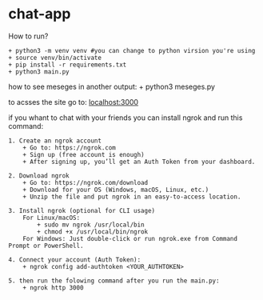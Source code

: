 # chat-app

How to run?
    
    + python3 -m venv venv #you can change to python virsion you're using
    + source venv/bin/activate
    + pip install -r requirements.txt 
    + python3 main.py

how to see meseges in another output:
    + python3 meseges.py

to acsses the site go to:
    [localhost:3000](http://localhost:3000)

if you whant to chat with your friends you can install ngrok and run this command:
    
    1. Create an ngrok account
        + Go to: https://ngrok.com
        + Sign up (free account is enough)
        + After signing up, you’ll get an Auth Token from your dashboard.

    2. Download ngrok
        + Go to: https://ngrok.com/download
        + Download for your OS (Windows, macOS, Linux, etc.)
        + Unzip the file and put ngrok in an easy-to-access location.
    
    3. Install ngrok (optional for CLI usage)
        For Linux/macOS:
            + sudo mv ngrok /usr/local/bin
            + chmod +x /usr/local/bin/ngrok
        For Windows: Just double-click or run ngrok.exe from Command Prompt or PowerShell.
    
    4. Connect your account (Auth Token):
        + ngrok config add-authtoken <YOUR_AUTHTOKEN>

    5. then run the folowing command after you run the main.py:
        + ngrok http 3000
